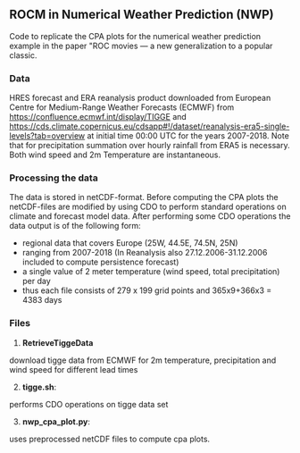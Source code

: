 ## ROCM in Numerical Weather Prediction (NWP)

Code to replicate the CPA plots for the numerical weather prediction example in the paper "ROC movies — a new generalization to a popular classic. 

### Data
HRES forecast and ERA reanalysis product downloaded from European Centre for Medium-Range Weather Forecasts (ECMWF) from https://confluence.ecmwf.int/display/TIGGE and https://cds.climate.copernicus.eu/cdsapp#!/dataset/reanalysis-era5-single-levels?tab=overview at initial time 00:00 UTC for the years 2007-2018. Note that for precipitation summation over hourly rainfall from ERA5 is necessary. Both wind speed and 2m Temperature are instantaneous. 

### Processing the data
The data is stored in netCDF-format. Before computing the CPA plots the netCDF-files are modified by using CDO to perform standard operations on climate and forecast model data. After performing some CDO operations the data output is of the following form:
- regional data that covers Europe (25W, 44.5E, 74.5N, 25N)
- ranging from 2007-2018 (In Reanalysis also 27.12.2006-31.12.2006 included to compute persistence forecast)
- a single value of 2 meter temperature (wind speed, total precipitation) per day
- thus each file consists of 279 x 199 grid points and 365x9+366x3 = 4383 days

### Files
1. **RetrieveTiggeData**

download tigge data from ECMWF for 2m temperature, precipitation and wind speed for different lead times

2. **tigge.sh**:

performs CDO operations on tigge data set

3. **nwp_cpa_plot.py**:

uses preprocessed netCDF files to compute cpa plots.



